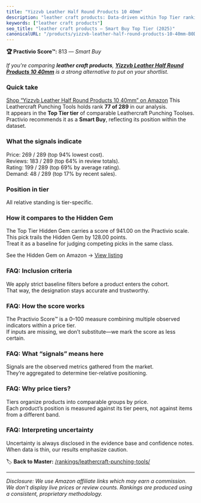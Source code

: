 ```yaml
---
title: "Yizzvb Leather Half Round Products 10 40mm"
description: "leather craft products: Data-driven within Top Tier ranking using the Practivio Score™. Positioned by quality, value, demand, findability, momentum."
keywords: ["leather craft products"]
seo_title: "leather craft products — Smart Buy Top Tier (2025)"
canonicalURL: "/products/yizzvb-leather-half-round-products-10-40mm-B0DBQT7GD1/"
---
```


**🏆 Practivio Score™:** 813 — _Smart Buy_


*If you're comparing **leather craft products**, **[Yizzvb Leather Half Round Products 10 40mm](https://www.amazon.com/dp/B0DBQT7GD1?tag=practivio-20)** is a strong alternative to put on your shortlist.*
### Quick take
[Shop “Yizzvb Leather Half Round Products 10 40mm” on Amazon](https://www.amazon.com/dp/B0DBQT7GD1?tag=practivio-20)
This Leathercraft Punching Tools holds rank **77 of 289** in our analysis.  
It appears in the **Top Tier tier** of comparable Leathercraft Punching Toolses.  
Practivio recommends it as a **Smart Buy**, reflecting its position within the dataset.

### What the signals indicate
Price: 269 / 289 (top 94% lowest cost).  
Reviews: 183 / 289 (top 64% in review totals).  
Rating: 199 / 289 (top 69% by average rating).  
Demand: 48 / 289 (top 17% by recent sales).

### Position in tier
All relative standing is tier-specific.

### How it compares to the Hidden Gem
The Top Tier Hidden Gem carries a score of 941.00 on the Practivio scale.  
This pick trails the Hidden Gem by 128.00 points.  
Treat it as a baseline for judging competing picks in the same class.  

See the Hidden Gem on Amazon → [View listing](https://www.amazon.com/dp/B09VBWYHQY?tag=practivio-20)

### FAQ: Inclusion criteria
We apply strict baseline filters before a product enters the cohort.  
That way, the designation stays accurate and trustworthy.

### FAQ: How the score works
The Practivio Score™ is a 0–100 measure combining multiple observed indicators within a price tier.  
If inputs are missing, we don’t substitute—we mark the score as less certain.

### FAQ: What “signals” means here
Signals are the observed metrics gathered from the market.  
They’re aggregated to determine tier-relative positioning.

### FAQ: Why price tiers?
Tiers organize products into comparable groups by price.  
Each product’s position is measured against its tier peers, not against items from a different band.

### FAQ: Interpreting uncertainty
Uncertainty is always disclosed in the evidence base and confidence notes.  
When data is thin, our results emphasize caution.


🏷️ **Back to Master:** [/rankings/leathercraft-punching-tools/](/rankings/leathercraft-punching-tools/)

---
_Disclosure: We use Amazon affiliate links which may earn a commission. We don’t display live prices or review counts. Rankings are produced using a consistent, proprietary methodology._
